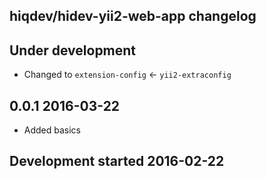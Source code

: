 hiqdev/hidev-yii2-web-app changelog
-----------------------------------

## Under development

- Changed to `extension-config` <- `yii2-extraconfig`

## 0.0.1 2016-03-22

- Added basics

## Development started 2016-02-22

